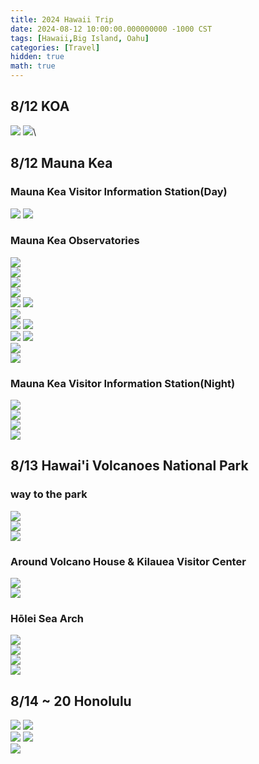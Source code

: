```yaml
---
title: 2024 Hawaii Trip
date: 2024-08-12 10:00:00.000000000 -1000 CST
tags: [Hawaii,Big Island, Oahu]
categories: [Travel]
hidden: true
math: true
---
```


## 8/12 KOA
![](img/IMG_4417.jpeg)
![](img/IMG_4418.jpeg)\

## 8/12 Mauna Kea
### Mauna Kea Visitor Information Station(Day)
![](img/IMG_4442.jpeg)
![](img/IMG_4445.jpeg)

### Mauna Kea Observatories
![](img/IMG_4458.jpeg)\
![](img/IMG_4469.jpeg)\
![](img/IMG_4494.jpeg)\
![](img/IMG_4507.jpeg)\
![](img/IMG_4516.jpeg)
![](img/IMG_4520.jpeg)\
![](img/IMG_4534.jpeg)\
![](img/IMG_4552.jpeg)
![](img/IMG_4571.jpeg)\
![](img/IMG_4586.jpeg)
![](img/IMG_4603.jpeg)\
![](img/IMG_4605.jpeg)\
![](img/IMG_4613.jpeg)

### Mauna Kea Visitor Information Station(Night)
![](img/IMG_4634.jpeg)\
![](img/IMG_4644.jpeg)\
![](img/IMG_4662.jpeg)\
![](img/IMG_4677.jpeg)

## 8/13 Hawai'i Volcanoes National Park
### way to the park
![](img/IMG_4703.jpeg)\
![](img/IMG_4721.jpeg)\
![](img/IMG_4724.jpeg)

### Around Volcano House & Kilauea Visitor Center
![](img/IMG_4766.jpeg)\
![](img/IMG_5001.jpeg)

### Hōlei Sea Arch
![](img/IMG_4798.jpeg)\
![](img/IMG_4807.jpeg)\
![](img/IMG_4853.jpeg)\
![](img/IMG_4966.jpeg)

## 8/14 ~ 20 Honolulu
![](img/IMG_5089.jpeg)
![](img/IMG_5099.jpeg)\
![](img/IMG_5125.jpeg)
![](img/IMG_5201.jpeg)\
![](img/IMG_5204.jpeg)
